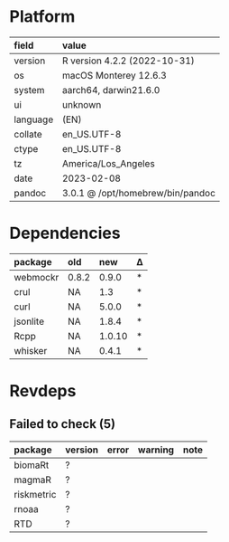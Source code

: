 # Platform

|field    |value                            |
|:--------|:--------------------------------|
|version  |R version 4.2.2 (2022-10-31)     |
|os       |macOS Monterey 12.6.3            |
|system   |aarch64, darwin21.6.0            |
|ui       |unknown                          |
|language |(EN)                             |
|collate  |en_US.UTF-8                      |
|ctype    |en_US.UTF-8                      |
|tz       |America/Los_Angeles              |
|date     |2023-02-08                       |
|pandoc   |3.0.1 @ /opt/homebrew/bin/pandoc |

# Dependencies

|package  |old   |new    |Δ  |
|:--------|:-----|:------|:--|
|webmockr |0.8.2 |0.9.0  |*  |
|crul     |NA    |1.3    |*  |
|curl     |NA    |5.0.0  |*  |
|jsonlite |NA    |1.8.4  |*  |
|Rcpp     |NA    |1.0.10 |*  |
|whisker  |NA    |0.4.1  |*  |

# Revdeps

## Failed to check (5)

|package    |version |error |warning |note |
|:----------|:-------|:-----|:-------|:----|
|biomaRt    |?       |      |        |     |
|magmaR     |?       |      |        |     |
|riskmetric |?       |      |        |     |
|rnoaa      |?       |      |        |     |
|RTD        |?       |      |        |     |

